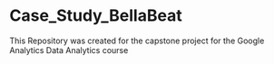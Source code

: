 # Case_Study_BellaBeat
This Repository was created for the capstone project for the Google Analytics Data Analytics course
